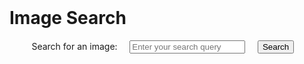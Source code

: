 <!DOCTYPE html>
<html lang="en">
<head>
    <meta charset="UTF-8">
    <meta name="viewport" content="width=device-width, initial-scale=1.0">
    <title>Image Search</title>
</head>
<body>
    <h1>Image Search</h1>

    <!-- Input field for search query -->
    <label for="searchQuery">Search for an image:</label>
    <input type="text" id="searchQuery" placeholder="Enter your search query">
    <button onclick="searchImages()">Search</button>

    <!-- Display the search results -->
    <div id="imageResults">
        <!-- Images will be displayed here -->
    </div>

    <script>
        function searchImages() {
            const searchQuery = document.getElementById("searchQuery").value;
            const imageResults = document.getElementById("imageResults");

            if (searchQuery) {
                const accessKey =                 jPfgEAqcNH-rY3xiVPMyoCjUyI84C92UFVfpXoopoGA
;
                const apiUrl = `https://api.unsplash.com/search/photos?query=${searchQuery}&client_id=${accessKey}`;

                // Clear previous search results
                imageResults.innerHTML = '';

                fetch(apiUrl)
                    .then(response => response.json())
                    .then(data => {
                        const photos = data.results;
                        photos.forEach(photo => {
                            const imgElement = document.createElement("img");
                            imgElement.src = photo.urls.small;
                            imgElement.alt = photo.alt_description;
                            imageResults.appendChild(imgElement);
                        });
                    })
                    .catch(error => {
                        console.error("Error fetching images:", error);
                    });
            }
        }
    </script>
</body>
</html>   